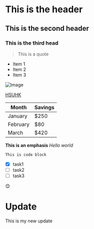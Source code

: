 # This is the header
## This is the second header
### This is the third head

> This is a quote

- Item 1
- Item 2
- Item 3

![Image](https://upload.wikimedia.org/wikipedia/en/1/11/HSUHK_logo.svg)

[HSUHK](https://www.hsu.edu.hk/en/)

| Month    | Savings |
| -------- | ------- |
| January  | $250    |
| February | $80     |
| March    | $420    |


**This is an emphasis**
*Hello world*

```
This is code block
```

- [x] task1
- [ ] task2
- [ ] task3

:blush:

# Update
This is my new update

